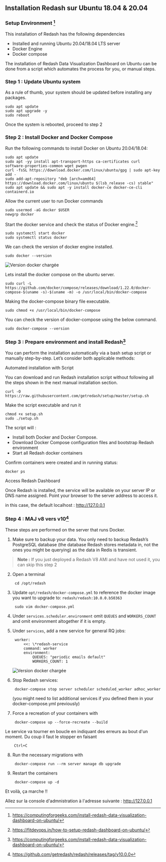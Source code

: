 ## Installation Redash sur Ubuntu 18.04 & 20.04

### Setup Environment [^1]

This installation of Redash has the following dependencies

- Installed and running Ubuntu 20.04/18.04 LTS server
- Docker Engine
- Docker compose

The installation of Redash Data Visualization Dashboard on Ubuntu can be done from a script which automates the process for you, or manual steps.

### Step 1 : Update Ubuntu system

As a rule of thumb, your system should be updated before installing any packages.

    sudo apt update
    sudo apt upgrade -y
    sudo reboot

Once the system is rebooted, proceed to step 2

### Step 2 : Install Docker and Docker Compose

Run the following commands to install Docker on Ubuntu 20.04/18.04:

    sudo apt update
    sudo apt -yy install apt-transport-https ca-certificates curl software-properties-common wget pwgen
    curl -fsSL https://download.docker.com/linux/ubuntu/gpg | sudo apt-key add -
    sudo add-apt-repository "deb [arch=amd64] https://download.docker.com/linux/ubuntu $(lsb_release -cs) stable"
    sudo apt update && sudo apt -y install docker-ce docker-ce-cli containerd.io

Allow the current user to run Docker commands

    sudo usermod -aG docker $USER
    newgrp docker

Start the docker service and check the status of Docker engine.[^2]

    sudo systemctl start docker
    sudo systemctl status docker

We can check the version of docker engine installed.

    sudo docker --version

![Version docker chargée](https://fitdevops.in/wp-content/uploads/Screenshot-from-2020-06-02-19-37-06.png)

Lets install the docker compose on the ubuntu server.

    sudo curl -L https://github.com/docker/compose/releases/download/1.22.0/docker-compose-$(uname -s)-$(uname -m) -o /usr/local/bin/docker-compose

Making the docker-compose binary file executable.

    sudo chmod +x /usr/local/bin/docker-compose

You can check the version of docker-compose using the below command.

    sudo docker-compose --version


### Step 3 : Prepare environment and install Redash[^1]

You can perform the installation automatically via a bash setup script or manually step-by-step.
Let’s consider both applicable methods:

Automated installation with Script

You can download and run Redash installation script without following all the steps shown in the next manual installation section.

    curl -O https://raw.githubusercontent.com/getredash/setup/master/setup.sh

Make the script executable and run it

    chmod +x setup.sh
    sudo ./setup.sh

The script will :

- Install both Docker and Docker Compose.
- Download  Docker Compose configuration files and bootstrap Redash environment
- Start all Redash docker containers

Confirm containers were created and in running status:

    docker ps

Access Redash Dashboard

Once Redash is installed, the service will be available on your server IP or DNS name assigned. Point your browser to the server address to access it.

in this case, the default localhost : http://127.0.0.1

### Step 4 : MAJ v8 vers v10[^3]

These steps are performed on the server that runs Docker.

1. Make sure to backup your data. You only need to backup Redash’s PostgreSQL database (the database Redash stores metadata in, not the ones you might be querying) as the data in Redis is transient.
> **Note :** If you just deployed a Redash V8 AMI and have not used it, you can skip this step 2
2. Open a terminal

        cd /opt/redash
4. Update `opt/redash/docker-compose.yml` to reference the docker image you want to upgrade to: `redash/redash:10.0.0.b50363`

        sudo vim docker-compose.yml
5. Under `services.scheduler.environment` omit `QUEUES` and `WORKERS_COUNT` and omit environment altogether if it is empty.
6. Under `services`, add a new service for general RQ jobs:

        worker:
            <<: \*redash-service
            command: worker
            environment:
                QUEUES: "periodic emails default"
                WORKERS_COUNT: 1
    ![Version docker chargée](https://user-images.githubusercontent.com/17067911/142930697-ed7d2881-ca3f-4449-a096-b906f1d983c8.png)

6. Stop Redash services:

        docker-compose stop server scheduler scheduled_worker adhoc_worker
    (you might need to list additional services if you defined them in your docker-compose.yml previously)
7. Force a recreation of your containers with

        docker-compose up --force-recreate --build
Le service va tourner en boucle en indiquant des erreurs au bout d'un moment.
Du coup il faut le stopper en faisant

        Ctrl+C
8. Run the necessary migrations with

        docker-compose run --rm server manage db upgrade
9. Restart the containers

    	docker-compose up -d

Et voilà, ça marche !!

Allez sur la console d'admnistration à l'adresse suivante : http://127.0.0.1



[^1]: https://computingforgeeks.com/install-redash-data-visualization-dashboard-on-ubuntu/

[^2]: https://fitdevops.in/how-to-setup-redash-dashboard-on-ubuntu/
[^3]: https://github.com/getredash/redash/releases/tag/v10.0.0
